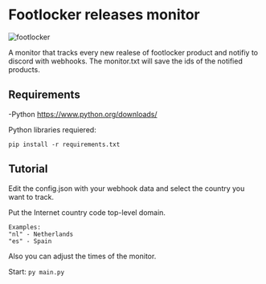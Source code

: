 # Footlocker releases monitor

![footlocker](https://www.footlocker.es/built/232/images/FLEU/logo.svg)

A monitor that tracks every new realese of footlocker product and notifiy to discord with webhooks.
The monitor.txt will save the ids of the notified products.

##  Requirements

-Python <https://www.python.org/downloads/>

Python libraries requiered:
```
pip install -r requirements.txt
```

##  Tutorial

Edit the config.json with your webhook data and select the country you want to track.

Put the Internet country code top-level domain. 
```
Examples: 
"nl" - Netherlands
"es" - Spain
```

Also you can adjust the times of the monitor.


Start:
`py main.py`
